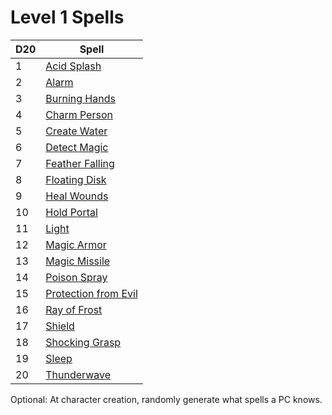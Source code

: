 # Level 1 Spells

| D20 | Spell                                               |
| --- | --------------------------------------------------- |
| 1   | [Acid Splash](Acid%20Splash.md)                     |
| 2   | [Alarm](Alarm.md)                                   |
| 3   | [Burning Hands](Burning%20Hands.md)                 |
| 4   | [Charm Person](Charm%20Person.md)                   |
| 5   | [Create Water](Create%20Water.md)                   |
| 6   | [Detect Magic](Detect%20Magic.md)                   |
| 7   | [Feather Falling](Feather%20Falling.md)             |
| 8   | [Floating Disk](Floating%20Disk.md)                 |
| 9   | [Heal Wounds](Heal%20Wounds.md)                     |
| 10  | [Hold Portal](Hold%20Portal.md)                     |
| 11  | [Light](Light.md)                                   |
| 12  | [Magic Armor](Magic%20Armor.md)                     |
| 13  | [Magic Missile](Magic%20Missile.md)                 |
| 14  | [Poison Spray](Poison%20Spray.md)                   |
| 15  | [Protection from Evil](Protection%20from%20Evil.md) |
| 16  | [Ray of Frost](Ray%20of%20Frost.md)                 |
| 17  | [Shield](Shield.md)                                 |
| 18  | [Shocking Grasp](Shocking%20Grasp.md)               |
| 19  | [Sleep](Sleep.md)                                   |
| 20  | [Thunderwave](Thunderwave.md)                       |
Optional: At character creation, randomly generate what spells a PC knows.